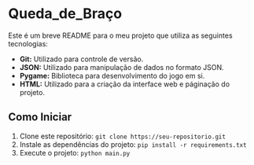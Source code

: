 # Queda_de_Braço

Este é um breve README para o meu projeto que utiliza as seguintes tecnologias:

- **Git:** Utilizado para controle de versão.
- **JSON:** Utilizado para manipulação de dados no formato JSON.
- **Pygame:** Biblioteca para desenvolvimento do jogo em si.
- **HTML:** Utilizado para a criação da interface web e páginação do projeto.

## Como Iniciar

1. Clone este repositório: `git clone https://seu-repositorio.git`
2. Instale as dependências do projeto: `pip install -r requirements.txt`
3. Execute o projeto: `python main.py`
